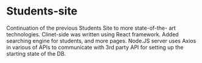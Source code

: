 # Students-site
Continuation of the previous Students Site to more state-of-the- art technologies. Clinet-side was written using React framework. Added searching engine for students, and more pages. Node.JS server uses Axios in various of APIs to communicate with
3rd party API for setting up the starting state of the DB.
